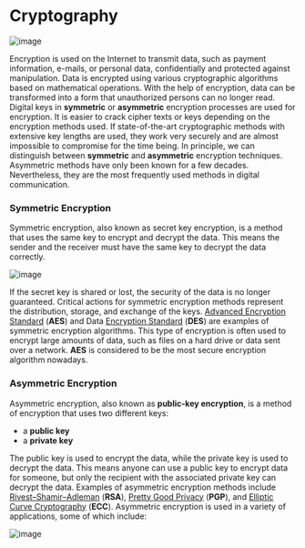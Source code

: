 # Cryptography

![image](https://github.com/user-attachments/assets/b498f2ac-6177-4954-abda-262025d65b72)

Encryption is used on the Internet to transmit data, such as payment information, e-mails, or personal data, confidentially and protected against manipulation. Data is encrypted using various cryptographic algorithms based on mathematical operations. With the help of encryption, data can be transformed into a form that unauthorized persons can no longer read. Digital keys in **symmetric** or **asymmetric** encryption processes are used for encryption. It is easier to crack cipher texts or keys depending on the encryption methods used. If state-of-the-art cryptographic methods with extensive key lengths are used, they work very securely and are almost impossible to compromise for the time being. In principle, we can distinguish between **symmetric** and **asymmetric** encryption techniques. Asymmetric methods have only been known for a few decades. Nevertheless, they are the most frequently used methods in digital communication.

### Symmetric Encryption

Symmetric encryption, also known as secret key encryption, is a method that uses the same key to encrypt and decrypt the data. This means the sender and the receiver must have the same key to decrypt the data correctly.

![image](https://github.com/user-attachments/assets/b015e2d1-7a4c-4dac-bc25-b688c06f3864)

If the secret key is shared or lost, the security of the data is no longer guaranteed. Critical actions for symmetric encryption methods represent the distribution, storage, and exchange of the keys. [Advanced Encryption Standard](https://en.wikipedia.org/wiki/Advanced_Encryption_Standard) (**AES**) and Data [Encryption Standard](https://en.wikipedia.org/wiki/Data_Encryption_Standard) (**DES**) are examples of symmetric encryption algorithms. This type of encryption is often used to encrypt large amounts of data, such as files on a hard drive or data sent over a network. **AES** is considered to be the most secure encryption algorithm nowadays.

### Asymmetric Encryption

Asymmetric encryption, also known as **public-key encryption**, is a method of encryption that uses two different keys:

- a **public key**
- a **private key**

The public key is used to encrypt the data, while the private key is used to decrypt the data. This means anyone can use a public key to encrypt data for someone, but only the recipient with the associated private key can decrypt the data. Examples of asymmetric encryption methods include [Rivest–Shamir–Adleman](https://en.wikipedia.org/wiki/RSA_(cryptosystem)) (**RSA**), [Pretty Good Privacy](https://en.wikipedia.org/wiki/Pretty_Good_Privacy) (**PGP**), and [Elliptic Curve Cryptography](https://en.wikipedia.org/wiki/Elliptic-curve_cryptography) (**ECC**). Asymmetric encryption is used in a variety of applications, some of which include:

![image](https://github.com/user-attachments/assets/79994bfb-b1da-47a5-92d6-8d3160fd4b20)

